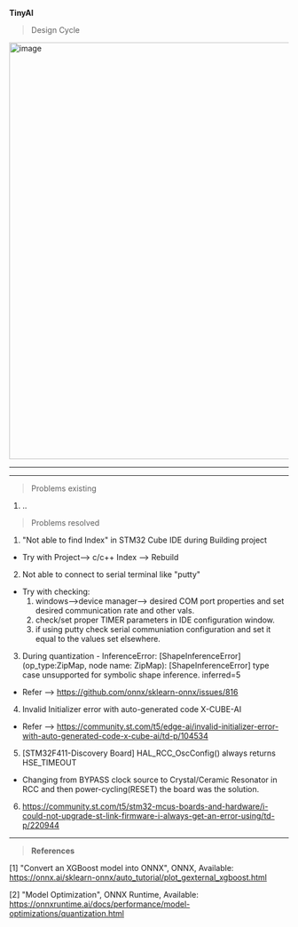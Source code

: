__TinyAI__

> Design Cycle
<img width="751" alt="image" src="https://github.com/WiresharkIO/TinyAI/assets/14985440/00f48379-0e04-46ff-81f6-7a7e78262eeb">

----------------------



---------------------
> Problems existing

1. ..


> Problems resolved

1. "Not able to find Index" in STM32 Cube IDE during Building project
- Try with Project--> c/c++ Index --> Rebuild

2. Not able to connect to serial terminal like "putty"
- Try with checking:
  1. windows-->device manager--> desired COM port properties and set desired communication rate and other vals.
  2. check/set proper TIMER parameters in IDE configuration window.
  3. if using putty check serial communiation configuration and set it equal to the values set elsewhere.

3. During quantization - InferenceError: [ShapeInferenceError] (op_type:ZipMap, node name: ZipMap): [ShapeInferenceError] type case unsupported for symbolic shape inference. inferred=5
- Refer --> https://github.com/onnx/sklearn-onnx/issues/816

4. Invalid Initializer error with auto-generated code X-CUBE-AI
- Refer --> https://community.st.com/t5/edge-ai/invalid-initializer-error-with-auto-generated-code-x-cube-ai/td-p/104534

5. [STM32F411-Discovery Board] HAL_RCC_OscConfig() always returns HSE_TIMEOUT
- Changing from BYPASS clock source to Crystal/Ceramic Resonator in RCC and then power-cycling(RESET) the board was the solution.

6. https://community.st.com/t5/stm32-mcus-boards-and-hardware/i-could-not-upgrade-st-link-firmware-i-always-get-an-error-using/td-p/220944

---------------------
> __References__

[1] "Convert an XGBoost model into ONNX", ONNX, Available: https://onnx.ai/sklearn-onnx/auto_tutorial/plot_gexternal_xgboost.html

[2] "Model Optimization", ONNX Runtime, Available: https://onnxruntime.ai/docs/performance/model-optimizations/quantization.html
